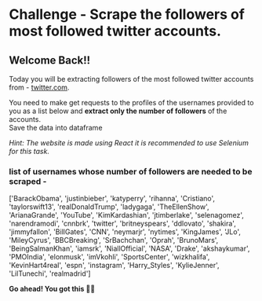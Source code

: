 # Challenge - Scrape the followers of most followed twitter accounts.
## Welcome Back!!
<p>Today you will be extracting followers of the most followed twitter accounts from - <a href="https://twitter.com/">twitter.com</a>.
</>
<p>You need to make get requests to the profiles of the usernames provided to you as a list below and <b>extract only the number of followers</b> of the accounts.<br> Save the data into dataframe</p>

<i>Hint: The website is made using React it is recommended to use Selenium for this task.</i>

### list of usernames whose number of followers are needed to be scraped - 
['BarackObama', 'justinbieber', 'katyperry', 'rihanna', 'Cristiano', 'taylorswift13', 'realDonaldTrump', 'ladygaga', 'TheEllenShow', 'ArianaGrande', 'YouTube', 'KimKardashian', 'jtimberlake', 'selenagomez', 'narendramodi', 'cnnbrk', 'twitter', 'britneyspears', 'ddlovato', 'shakira', 'jimmyfallon', 'BillGates', 'CNN', 'neymarjr', 'nytimes', 'KingJames', 'JLo', 'MileyCyrus', 'BBCBreaking', 'SrBachchan', 'Oprah', 'BrunoMars', 'BeingSalmanKhan', 'iamsrk', 'NiallOfficial', 'NASA', 'Drake', 'akshaykumar', 'PMOIndia', 'elonmusk', 'imVkohli', 'SportsCenter', 'wizkhalifa', 'KevinHart4real', 'espn', 'instagram', 'Harry_Styles', 'KylieJenner', 'LilTunechi', 'realmadrid']

**Go ahead! You got this 👍🏻**